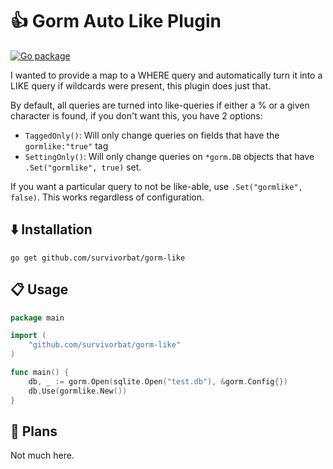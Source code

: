 # 👍 Gorm Auto Like Plugin

[![Go package](https://github.com/survivorbat/gorm-like/actions/workflows/test.yaml/badge.svg)](https://github.com/survivorbat/gorm-like/actions/workflows/test.yaml)

I wanted to provide a map to a WHERE query and automatically turn it into a LIKE query if wildcards were present, this
plugin does just that.

By default, all queries are turned into like-queries if either a % or a given character is found, if you don't want this,
you have 2 options:

- `TaggedOnly()`: Will only change queries on fields that have the `gormlike:"true"` tag
- `SettingOnly()`: Will only change queries on `*gorm.DB` objects that have `.Set("gormlike", true)` set.

If you want a particular query to not be like-able, use `.Set("gormlike", false)`. This works
regardless of configuration.

## ⬇️ Installation

`go get github.com/survivorbat/gorm-like`

## 📋 Usage

```go
package main

import (
    "github.com/survivorbat/gorm-like"
)

func main() {
	db, _ := gorm.Open(sqlite.Open("test.db"), &gorm.Config{})
	db.Use(gormlike.New())
}

```

## 🔭 Plans

Not much here.
